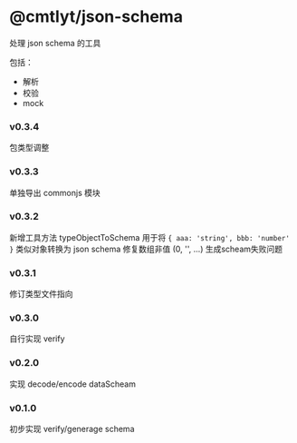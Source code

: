 # @cmtlyt/json-schema

处理 json schema 的工具

包括：

- 解析
- 校验
- mock

### v0.3.4

包类型调整

### v0.3.3

单独导出 commonjs 模块

### v0.3.2

新增工具方法 typeObjectToSchema 用于将 `{ aaa: 'string', bbb: 'number' }` 类似对象转换为 json schema
修复数组非值 (0, '', ...) 生成scheam失败问题

### v0.3.1

修订类型文件指向

### v0.3.0

自行实现 verify

### v0.2.0

实现 decode/encode dataScheam

### v0.1.0

初步实现 verify/generage schema
